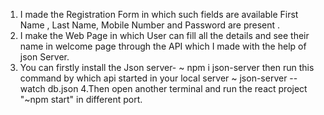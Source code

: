 1. I made the Registration Form in which such fields are available First Name , Last Name, Mobile Number and Password are present .
2. I make the Web Page in which User can fill all the details and see their name in welcome page through the API which I made with the help of json Server.
3. You can firstly install the Json server-
   ~ npm i json-server
   then run this command by which api started in your local server
   ~ json-server --watch db.json
4.Then open another terminal and run the react project "~npm start"  in different port.    
